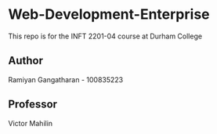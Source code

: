 # Web-Development-Enterprise
This repo is for the INFT 2201-04 course at Durham College

## Author
Ramiyan Gangatharan - 100835223

## Professor 
Victor Mahilin
